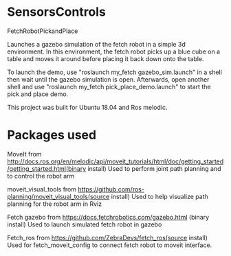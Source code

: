 # SensorsControls
FetchRobotPickandPlace

Launches a gazebo simulation of the fetch robot in a simple 3d environment. In this environment, the fetch robot picks up a blue cube on a table and moves it   around before placing it back down onto the table.

To launch the demo, use "roslaunch my_fetch gazebo_sim.launch" in a shell then wait until the gazebo simulation is open. Afterwards, open another shell and use "roslaunch my_fetch pick_place_demo.launch" to start the pick and place demo.

This project was built for Ubuntu 18.04 and Ros melodic.

# Packages used
MoveIt from http://docs.ros.org/en/melodic/api/moveit_tutorials/html/doc/getting_started/getting_started.html(binary install)
  Used to perform joint path planning and to control the robot arm

moveit_visual_tools from https://github.com/ros-planning/moveit_visual_tools(source install)
  Used to help visualize path planning for the robot arm in Rviz

Fetch gazebo from https://docs.fetchrobotics.com/gazebo.html (binary install)
  Used to launch simulated fetch robot in gazebo

Fetch_ros from https://github.com/ZebraDevs/fetch_ros(source install)
  Used for fetch_moveit_config to connect fetch robot to moveit interface.






  
